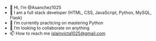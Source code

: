 - 👋 Hi, I’m @Asanchez1025
- 👀 I am a full stack developer (HTML, CSS, JavaScript, Python, MySQL, Flask)
- 🌱 I’m currently practicing on mastering Python
- 💞️ I’m looking to collaborate on anything
- 📫 How to reach me islainvicta1025@gmail.com

<!---
Asanchez1025/Asanchez1025 is a ✨ special ✨ repository because its `README.md` (this file) appears on your GitHub profile.
You can click the Preview link to take a look at your changes.
--->
